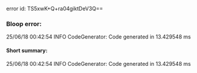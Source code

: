 error id: TS5xwK+Q+ra04giktDeV3Q==
### Bloop error:

25/06/18 00:42:54 INFO CodeGenerator: Code generated in 13.429548 ms
#### Short summary: 

25/06/18 00:42:54 INFO CodeGenerator: Code generated in 13.429548 ms